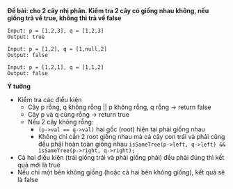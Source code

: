 **Đề bài: cho 2 cây nhị phân. Kiểm tra 2 cây có giống nhau không, nếu giống trả về true, không thì trả về false**
```
Input: p = [1,2,3], q = [1,2,3]
Output: true

Input: p = [1,2], q = [1,null,2]
Output: false

Input: p = [1,2,1], q = [1,1,2]
Output: false
```
**Ý tưởng**
- Kiểm tra các điều kiện
  - Cây p rỗng, q không rỗng || p không rỗng, q rỗng -> return false
  - Cây p và q cùng rỗng -> return true
  - Nếu 2 cây không rỗng:
    - `(p->val == q->val)` hai gốc (root) hiện tại phải giống nhau
    - Không chỉ cần 2 root giống nhau mà cả cây con trái và phải cũng đều phải hoàn toàn giống nhau
    `isSameTree(p->left, q->left) && isSameTree(p->right, q->right);`
- Cả hai điều kiện (trái giống trái và phải giống phải) đều phải đúng thì kết quả mới là true
- Nếu chỉ một bên không giống (hoặc cả hai bên không giống), kết quả sẽ là false
